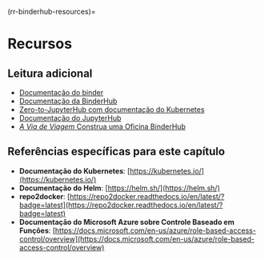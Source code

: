 (rr-binderhub-resources)=
# Recursos

## Leitura adicional

- [Documentação do binder](https://mybinder.readthedocs.io/en/latest/)
- [Documentação da BinderHub](https://binderhub.readthedocs.io/en/latest/index.html)
- [Zero-to-JupyterHub com documentação do Kubernetes](https://zero-to-jupyterhub.readthedocs.io/en/latest/index.html)
- [Documentação do JupyterHub](https://jupyterhub.readthedocs.io/en/stable/)
- [_A Via de Viagem_ Construa uma Oficina BinderHub](http://bit.ly/zero-to-binderhub-workshop)

## Referências específicas para este capítulo

- **Documentação do Kubernetes**: [https://kubernetes.io/](https://kubernetes.io/)
- **Documentação do Helm**: [https://helm.sh/](https://helm.sh/)
- **repo2docker**: [https://repo2docker.readthedocs.io/en/latest/?badge=latest](https://repo2docker.readthedocs.io/en/latest/?badge=latest)
- **Documentação do Microsoft Azure sobre Controle Baseado em Funções**: [https://docs.microsoft.com/en-us/azure/role-based-access-control/overview](https://docs.microsoft.com/en-us/azure/role-based-access-control/overview)
